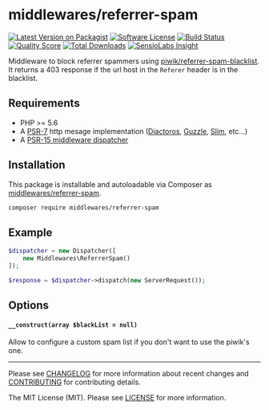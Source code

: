 # middlewares/referrer-spam

[![Latest Version on Packagist][ico-version]][link-packagist]
[![Software License][ico-license]](LICENSE)
[![Build Status][ico-travis]][link-travis]
[![Quality Score][ico-scrutinizer]][link-scrutinizer]
[![Total Downloads][ico-downloads]][link-downloads]
[![SensioLabs Insight][ico-sensiolabs]][link-sensiolabs]

Middleware to block referrer spammers using [piwik/referrer-spam-blacklist](https://github.com/piwik/referrer-spam-blacklist). It returns a 403 response if the url host in the `Referer` header is in the blacklist.

## Requirements

* PHP >= 5.6
* A [PSR-7](https://packagist.org/providers/psr/http-message-implementation) http mesage implementation ([Diactoros](https://github.com/zendframework/zend-diactoros), [Guzzle](https://github.com/guzzle/psr7), [Slim](https://github.com/slimphp/Slim), etc...)
* A [PSR-15 middleware dispatcher](https://github.com/middlewares/awesome-psr15-middlewares#dispatcher)

## Installation

This package is installable and autoloadable via Composer as [middlewares/referrer-spam](https://packagist.org/packages/middlewares/referrer-spam).

```sh
composer require middlewares/referrer-spam
```

## Example

```php
$dispatcher = new Dispatcher([
	new Middlewares\ReferrerSpam()
]);

$response = $dispatcher->dispatch(new ServerRequest());
```

## Options

#### `__construct(array $blackList = null)`

Allow to configure a custom spam list if you don't want to use the piwik's one.

---

Please see [CHANGELOG](CHANGELOG.md) for more information about recent changes and [CONTRIBUTING](CONTRIBUTING.md) for contributing details.

The MIT License (MIT). Please see [LICENSE](LICENSE) for more information.

[ico-version]: https://img.shields.io/packagist/v/middlewares/referrer-spam.svg?style=flat-square
[ico-license]: https://img.shields.io/badge/license-MIT-brightgreen.svg?style=flat-square
[ico-travis]: https://img.shields.io/travis/middlewares/referrer-spam/master.svg?style=flat-square
[ico-scrutinizer]: https://img.shields.io/scrutinizer/g/middlewares/referrer-spam.svg?style=flat-square
[ico-downloads]: https://img.shields.io/packagist/dt/middlewares/referrer-spam.svg?style=flat-square
[ico-sensiolabs]: https://img.shields.io/sensiolabs/i/20172f03-763a-4367-9168-4a7f88dbb5a1.svg?style=flat-square

[link-packagist]: https://packagist.org/packages/middlewares/referrer-spam
[link-travis]: https://travis-ci.org/middlewares/referrer-spam
[link-scrutinizer]: https://scrutinizer-ci.com/g/middlewares/referrer-spam
[link-downloads]: https://packagist.org/packages/middlewares/referrer-spam
[link-sensiolabs]: https://insight.sensiolabs.com/projects/20172f03-763a-4367-9168-4a7f88dbb5a1
